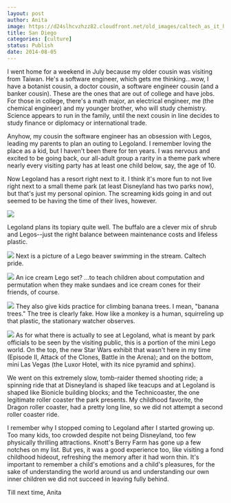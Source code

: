```yaml
---
layout: post
author: Anita
image: https://d24slhcvzhzz82.cloudfront.net/old_images/caltech_as_it_happens/6a0105349b8251970b01a73df9c4f5970d.jpg
title: San Diego
categories: [culture]
status: Publish
date: 2014-08-05
---
```


I went home for a weekend in July because my older cousin was visiting from Taiwan. He's a software engineer, which gets me thinking...wow, I have a botanist cousin, a doctor cousin, a software engineer cousin (and a banker cousin). These are the ones that are out of college and have jobs. For those in college, there's a math major, an electrical engineer, me (the chemical engineer) and my younger brother, who will study chemistry. Science appears to run in the family, until the next cousin in line decides to study finance or diplomacy or international trade.

Anyhow, my cousin the software engineer has an obsession with Legos, leading my parents to plan an outing to Legoland. I remember loving the place as a kid, but I haven't been there for ten years. I was nervous and excited to be going back, our all-adult group a rarity in a theme park where nearly every visiting party has at least one child below, say, the age of 10.

Now Legoland has a resort right next to it. I think it's more fun to not live right next to a small theme park (at least Disneyland has two parks now), but that's just my personal opinion. The screaming kids going in and out seemed to be having the time of their lives, however.


![](https://d24slhcvzhzz82.cloudfront.net/old_images/caltech_as_it_happens/6a0105349b8251970b01a511ee8b6d970c.jpg)

Legoland plans its topiary quite well. The buffalo are a clever mix of shrub and Legos--just the right balance between maintenance costs and lifeless plastic.


![](https://d24slhcvzhzz82.cloudfront.net/old_images/caltech_as_it_happens/6a0105349b8251970b01a73df9c618970d.jpg)
Next is a picture of a Lego beaver swimming in the stream. Caltech pride.


![](https://d24slhcvzhzz82.cloudfront.net/old_images/caltech_as_it_happens/6a0105349b8251970b01a73df9c6c0970d.jpg)
An ice cream Lego set? ...to teach children about computation and permutation when they make sundaes and ice cream cones for their friends, of course.


![](https://d24slhcvzhzz82.cloudfront.net/old_images/caltech_as_it_happens/6a0105349b8251970b01a3fd3eb8c0970b.jpg)
They also give kids practice for climbing banana trees. I mean, "banana trees." The tree is clearly fake. How like a monkey is a human, squirreling up that plastic, the stationary watcher observes.


![](https://d24slhcvzhzz82.cloudfront.net/old_images/caltech_as_it_happens/6a0105349b8251970b01a3fd3eb931970b.jpg)
As for what there is actually to see at Legoland, what is meant by park officials to be seen by the visiting public, this is a portion of the mini Lego world. On the top, the new Star Wars exhibit that wasn't here in my time (Episode II, Attack of the Clones, Battle in the Arena); and on the bottom, mini Las Vegas (the Luxor Hotel, with its nice pyramid and sphinx).

We went on this extremely slow, tomb-raider themed shooting ride; a spinning ride that at Disneyland is shaped like teacups and at Legoland is shaped like Bionicle building blocks; and the Technicoaster, the one legitimate roller coaster the park presents. My childhood favorite, the Dragon roller coaster, had a pretty long line, so we did not attempt a second roller coaster ride.

I remember why I stopped coming to Legoland after I started growing up. Too many kids, too crowded despite not being Disneyland, too few physically thrilling attractions. Knott's Berry Farm has gone up a few notches on my list. But yes, it was a good experience too, like visiting a fond childhood hideout, refreshing the memory after it had worn thin. It's important to remember a child's emotions and a child's pleasures, for the sake of understanding the world around us and understanding our own inner children we did not succeed in leaving fully behind.

Till next time,
Anita
